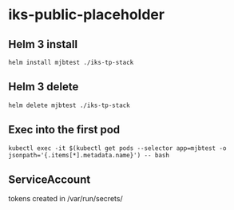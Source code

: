 # iks-public-placeholder

## Helm 3 install
`helm install mjbtest ./iks-tp-stack`

## Helm 3 delete
`helm delete mjbtest ./iks-tp-stack`

## Exec into the first pod

```
kubectl exec -it $(kubectl get pods --selector app=mjbtest -o jsonpath='{.items[*].metadata.name}') -- bash
```


## ServiceAccount 
tokens created in /var/run/secrets/

